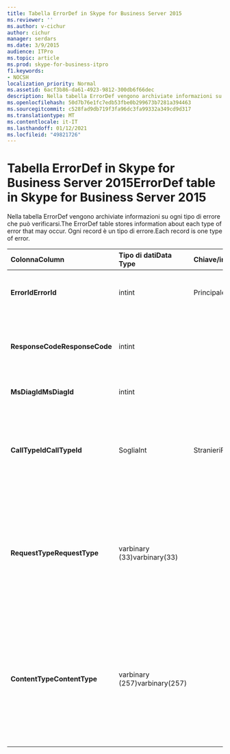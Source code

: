 ```yaml
---
title: Tabella ErrorDef in Skype for Business Server 2015
ms.reviewer: ''
ms.author: v-cichur
author: cichur
manager: serdars
ms.date: 3/9/2015
audience: ITPro
ms.topic: article
ms.prod: skype-for-business-itpro
f1.keywords:
- NOCSH
localization_priority: Normal
ms.assetid: 6acf3b86-da61-4923-9812-300db6f66dec
description: Nella tabella ErrorDef vengono archiviate informazioni su ogni tipo di errore che può verificarsi. Ogni record è un tipo di errore.
ms.openlocfilehash: 50d7b76e1fc7edb53fbe0b299673b7281a394463
ms.sourcegitcommit: c528fad9db719f3fa96dc3fa99332a349cd9d317
ms.translationtype: MT
ms.contentlocale: it-IT
ms.lasthandoff: 01/12/2021
ms.locfileid: "49821726"
---
```

# <a name="errordef-table-in-skype-for-business-server-2015"></a><span data-ttu-id="9c85a-104">Tabella ErrorDef in Skype for Business Server 2015</span><span class="sxs-lookup"><span data-stu-id="9c85a-104">ErrorDef table in Skype for Business Server 2015</span></span>
 
<span data-ttu-id="9c85a-105">Nella tabella ErrorDef vengono archiviate informazioni su ogni tipo di errore che può verificarsi.</span><span class="sxs-lookup"><span data-stu-id="9c85a-105">The ErrorDef table stores information about each type of error that may occur.</span></span> <span data-ttu-id="9c85a-106">Ogni record è un tipo di errore.</span><span class="sxs-lookup"><span data-stu-id="9c85a-106">Each record is one type of error.</span></span>
  
|<span data-ttu-id="9c85a-107">**Colonna**</span><span class="sxs-lookup"><span data-stu-id="9c85a-107">**Column**</span></span>|<span data-ttu-id="9c85a-108">**Tipo di dati**</span><span class="sxs-lookup"><span data-stu-id="9c85a-108">**Data Type**</span></span>|<span data-ttu-id="9c85a-109">**Chiave/indice**</span><span class="sxs-lookup"><span data-stu-id="9c85a-109">**Key/Index**</span></span>|<span data-ttu-id="9c85a-110">**Dettagli**</span><span class="sxs-lookup"><span data-stu-id="9c85a-110">**Details**</span></span>|
|:-----|:-----|:-----|:-----|
|<span data-ttu-id="9c85a-111">**ErrorId**</span><span class="sxs-lookup"><span data-stu-id="9c85a-111">**ErrorId**</span></span> <br/> |<span data-ttu-id="9c85a-112">int</span><span class="sxs-lookup"><span data-stu-id="9c85a-112">int</span></span>  <br/> |<span data-ttu-id="9c85a-113">Principale</span><span class="sxs-lookup"><span data-stu-id="9c85a-113">Primary</span></span>  <br/> |<span data-ttu-id="9c85a-114">Numero ID univoco che identifica questo tipo di errore.</span><span class="sxs-lookup"><span data-stu-id="9c85a-114">Unique ID number identifying this type of error.</span></span>  <br/> |
|<span data-ttu-id="9c85a-115">**ResponseCode**</span><span class="sxs-lookup"><span data-stu-id="9c85a-115">**ResponseCode**</span></span> <br/> |<span data-ttu-id="9c85a-116">int</span><span class="sxs-lookup"><span data-stu-id="9c85a-116">int</span></span>  <br/> | <br/> |<span data-ttu-id="9c85a-117">Codice di risposta SIP standard associato a questo errore.</span><span class="sxs-lookup"><span data-stu-id="9c85a-117">Standard SIP response code associated with this error.</span></span>  <br/> |
|<span data-ttu-id="9c85a-118">**MsDiagId**</span><span class="sxs-lookup"><span data-stu-id="9c85a-118">**MsDiagId**</span></span> <br/> |<span data-ttu-id="9c85a-119">int</span><span class="sxs-lookup"><span data-stu-id="9c85a-119">int</span></span>  <br/> | <br/> |<span data-ttu-id="9c85a-120">ID diagnostica Microsoft.</span><span class="sxs-lookup"><span data-stu-id="9c85a-120">Microsoft Diagnostic ID.</span></span>  <br/> |
|<span data-ttu-id="9c85a-121">**CallTypeId**</span><span class="sxs-lookup"><span data-stu-id="9c85a-121">**CallTypeId**</span></span> <br/> |<span data-ttu-id="9c85a-122">Soglia</span><span class="sxs-lookup"><span data-stu-id="9c85a-122">Int</span></span>  <br/> |<span data-ttu-id="9c85a-123">Stranieri</span><span class="sxs-lookup"><span data-stu-id="9c85a-123">Foreign</span></span>  <br/> |<span data-ttu-id="9c85a-124">Tipo di chiamata.</span><span class="sxs-lookup"><span data-stu-id="9c85a-124">Type of the call.</span></span> <span data-ttu-id="9c85a-125">Per ulteriori informazioni, vedere la [tabella CallType in Skype for Business Server 2015](calltype.md) .</span><span class="sxs-lookup"><span data-stu-id="9c85a-125">See the [CallType table in Skype for Business Server 2015](calltype.md) for more information.</span></span> <br/> |
|<span data-ttu-id="9c85a-126">**RequestType**</span><span class="sxs-lookup"><span data-stu-id="9c85a-126">**RequestType**</span></span> <br/> |<span data-ttu-id="9c85a-127">varbinary (33)</span><span class="sxs-lookup"><span data-stu-id="9c85a-127">varbinary(33)</span></span>  <br/> | <br/> |<span data-ttu-id="9c85a-128">Tipo della richiesta non riuscita.</span><span class="sxs-lookup"><span data-stu-id="9c85a-128">Type of request that failed.</span></span>  <br/> <span data-ttu-id="9c85a-129">Questi dati possono essere convertiti in formato testo utilizzando la sintassi seguente:</span><span class="sxs-lookup"><span data-stu-id="9c85a-129">This data can be converted to text format by using this syntax:</span></span>  <br/>  `cast(cast(RequestType as varbinary(max)) as varchar(max))` <br/> |
|<span data-ttu-id="9c85a-130">**ContentType**</span><span class="sxs-lookup"><span data-stu-id="9c85a-130">**ContentType**</span></span> <br/> |<span data-ttu-id="9c85a-131">varbinary (257)</span><span class="sxs-lookup"><span data-stu-id="9c85a-131">varbinary(257)</span></span>  <br/> | <br/> |<span data-ttu-id="9c85a-132">Tipo di contenuto della richiesta non riuscita.</span><span class="sxs-lookup"><span data-stu-id="9c85a-132">Content type of the request that failed.</span></span>  <br/> <span data-ttu-id="9c85a-133">Questi dati possono essere convertiti in formato testo utilizzando la sintassi seguente:</span><span class="sxs-lookup"><span data-stu-id="9c85a-133">This data can be converted to text format by using this syntaxt:</span></span>  <br/>  `cast(cast(ContentType as varbinary(max)) as varchar(max))` <br/> |
   


